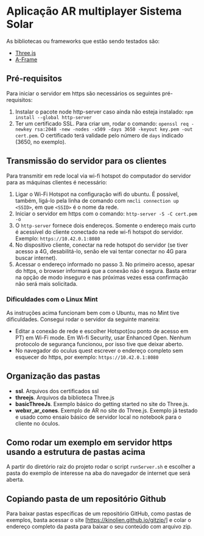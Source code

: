 # Aplicação AR multiplayer Sistema Solar

As bibliotecas ou frameworks que estão sendo testados são:
- [Three.js](https://threejs.org/)
- [A-Frame](https://aframe.io/)


## Pré-requisitos

Para iniciar o servidor em https são necessários os seguintes pré-requisitos:
1) Instalar o pacote node http-server caso ainda não esteja instalado: `npm install --global http-server`
2) Ter um certificado SSL. Para criar um, rodar o comando: `openssl req -newkey rsa:2048 -new -nodes -x509 -days 3650 -keyout key.pem -out cert.pem`. O certificado terá validade pelo número de `days` indicado (3650, no exemplo).

## Transmissão do servidor para os clientes

Para transmitir em rede local via wi-fi hotspot do computador do servidor para as máquinas clientes é necessário:

1) Ligar o Wi-Fi Hotspot na configuração wifi do ubuntu. É possível, também, ligá-lo pela linha de comando com `nmcli connection up <SSID>`, em que `<SSID>` é o nome da rede. 
2) Iniciar o servidor em https com o comando: `http-server -S -C cert.pem -o`
3) O `http-server` fornece dois endereços. Somente o endereço mais curto é acessível do cliente conectado na rede wi-fi hotspot do servidor. Exemplo: `https://10.42.0.1:8080`
4) No dispositivo cliente, conectar na rede hotspot do servidor (se tiver acesso a 4G, desabilitá-lo, senão ele vai tentar conectar no 4G para buscar internet).
5) Acessar o endereço informado no passo 3. No primeiro acesso, apesar do https, o browser informará que a conexão não é segura. Basta entrar na opção de modo inseguro e nas próximas vezes essa confirmação não será mais solicitada.

### Dificuldades com o Linux Mint

As instruções acima funcionam bem com o Ubuntu, mas no Mint tive dificuldades. Consegui rodar o servidor da seguinte maneira:

- Editar a conexão de rede e escolher Hotspot(ou ponto de acesso em PT) em Wi-Fi mode. Em Wi-fi Security, usar Enhanced Open. Nenhum protocolo de segurança funcionou, por isso tive que deixar aberto.
- No navegador do oculus quest escrever o endereço completo sem esquecer do https, por exemplo: `https://10.42.0.1:8080`

## Organização das pastas

- **ssl**. Arquivos dos certificados ssl
- **threejs**. Arquivos da biblioteca Three.js
- **basicThreeJs**. Exemplo básico do getting started no site do Three.js.
- **webxr_ar_cones**. Exemplo de AR no site do Three.js. Exemplo já testado e usado como ensaio básico de servidor local no notebook para o cliente no óculos.

## Como rodar um exemplo em servidor https usando a estrutura de pastas acima

A partir do diretório raiz do projeto rodar o script `runServer.sh` e escolher a pasta do exemplo de interesse na aba do navegador de internet que será aberta.

## Copiando pasta de um repositório Github

Para baixar pastas específicas de um repositório GitHub, como pastas de exemplos, basta acessar o site [https://kinolien.github.io/gitzip/] e colar o endereço completo da pasta para baixar o seu conteúdo com arquivo zip.
